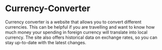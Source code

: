 # Currency-Converter
Currency converter is a website that allows you to convert different currencies. This  can be helpful if you are travelling and want to know how much money your spending  in foreign currency will translate into local currency. The site also offers historical data  on exchange rates, so you can stay up-to-date with the latest changes.             
